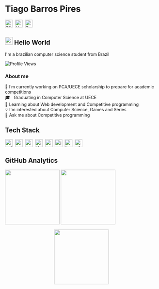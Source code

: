 # Tiago Barros Pires
<img src="https://img.shields.io/badge/tiagobpires-100000?style=flat&logo=github&logoColor=white" alt="GitHub Badge" height="25">&nbsp;
<img src="https://img.shields.io/badge/tiagobpires-0077B5?style=flat&logo=linkedin&logoColor=white" alt="LinkedIn Badge" height="25">&nbsp;
<img src="https://img.shields.io/badge/tiagobarrospires-D14836?style=flat&logo=gmail&logoColor=white" alt="Gmail Badge" height="25">&nbsp;

## <img src="https://media.giphy.com/media/hvRJCLFzcasrR4ia7z/giphy.gif" width="25px"> Hello World
I'm a brazilian computer science student from Brazil

![Profile Views](https://komarev.com/ghpvc/?username=tiagobpires&theme=dracula&color=ff69b4&style=flat&label=Profile+Views)

### About me
🔭&nbsp;I’m currently working on PCA/UECE scholarship to prepare for academic competitions
<br/>🎓 &nbsp; Graduating in Computer Science at UECE
<br/>🌱&nbsp;Learning about Web development and Competitive programming
<br/>💡&nbsp;I'm interested about Computer Science, Games and Series
<br/>💬&nbsp;Ask me about Competitive programming

## Tech Stack

<img src="https://img.shields.io/badge/Python-05122A?style=flat&logo=python" alt="python Badge" height="25">&nbsp;
<img src="https://img.shields.io/badge/C++-05122A?style=flat&logo=c%2B%2B&" alt="c++ Badge" height="25">&nbsp;
<img src="https://img.shields.io/badge/C-05122A?style=flat&logo=c" alt="c Badge" height="25">&nbsp;
<img src="https://img.shields.io/badge/Html5-05122A?style=flat&logo=html5" alt="html5 Badge" height="25">&nbsp;
<img src="https://img.shields.io/badge/Css3-05122A?style=flat&logo=css3" alt="css3 Badge" height="25">&nbsp;
<img src="https://img.shields.io/badge/Javascript-05122A?style=flat&logo=javascript" alt="javascript Badge" height="25">&nbsp;
<img src="https://img.shields.io/badge/Bootstrap-05122A?style=flat&logo=bootstrap" alt="bootstrap Badge" height="25">&nbsp;
<img src="https://img.shields.io/badge/Git-05122A?style=flat&logo=git" alt="git Badge" height="25">&nbsp;

## GitHub Analytics
<div>
<img height="180em" src="https://github-readme-stats.vercel.app/api?username=tiagobpires&theme=dracula&show_icons=true&count_private=true&hide=stars">
<img height="180em" src="https://github-readme-stats.vercel.app/api/top-langs/?username=tiagobpires&theme=dracula&layout=compact&langs_count=5">
</div>
<p align="center">
  <img height="180em" src="https://github-readme-streak-stats.herokuapp.com/?user=tiagobpires&theme=dracula">
</p>
